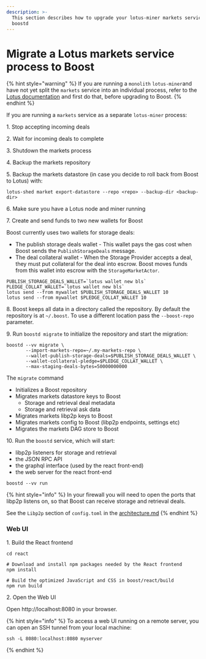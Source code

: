 ```yaml
---
description: >-
  This section describes how to upgrade your lotus-miner markets service to
  boostd
---
```


# Migrate a Lotus markets service process to Boost

{% hint style="warning" %}
If you are running a `monolith` `lotus-miner`and have not yet split the `markets` service into an individual process, refer to the [Lotus documentation](https://lotus.filecoin.io/storage-providers/configure/split-markets-miners/) and first do that, before upgrading to Boost.
{% endhint %}

If you are running a `markets` service as a separate `lotus-miner` process:

1\. Stop accepting incoming deals

2\. Wait for incoming deals to complete

3\. Shutdown the markets process

4\. Backup the markets repository

5\. Backup the markets datastore (in case you decide to roll back from Boost to Lotus) with:

```
lotus-shed market export-datastore --repo <repo> --backup-dir <backup-dir>
```

6\. Make sure you have a Lotus node and miner running

7\. Create and send funds to two new wallets for Boost

&#x20;   Boost currently uses two wallets for storage deals:

* The publish storage deals wallet - This wallet pays the gas cost when Boost sends the `PublishStorageDeals` message.
* The deal collateral wallet - When the Storage Provider accepts a deal, they must put collateral for the deal into escrow. Boost moves funds from this wallet into escrow with the `StorageMarketActor`.

```
PUBLISH_STORAGE_DEALS_WALLET=`lotus wallet new bls`
PLEDGE_COLLAT_WALLET=`lotus wallet new bls`
lotus send --from mywallet $PUBLISH_STORAGE_DEALS_WALLET 10
lotus send --from mywallet $PLEDGE_COLLAT_WALLET 10
```

8\. Boost keeps all data in a directory called the repository. By default the repository is at `~/.boost`. To use a different location pass the `--boost-repo` parameter.

9\. Run `boostd migrate` to initialize the repository and start the migration:

```
boostd --vv migrate \
       --import-markets-repo=~/.my-markets-repo \
       --wallet-publish-storage-deals=$PUBLISH_STORAGE_DEALS_WALLET \
       --wallet-collateral-pledge=$PLEDGE_COLLAT_WALLET \
       --max-staging-deals-bytes=50000000000
```

The `migrate` command

* Initializes a Boost repository
* Migrates markets datastore keys to Boost
  * Storage and retrieval deal metadata
  * Storage and retrieval ask data
* Migrates markets libp2p keys to Boost
* Migrates markets config to Boost (libp2p endpoints, settings etc)
* Migrates the markets DAG store to Boost

10\. Run the `boostd` service, which will start:

* libp2p listeners for storage and retrieval
* the JSON RPC API
* the graphql interface (used by the react front-end)
* the web server for the react front-end

```
boostd --vv run
```

{% hint style="info" %}
In your firewall you will need to open the ports that libp2p listens on, so that Boost can receive storage and retrieval deals.

See the `Libp2p` section of `config.toml` in the [architecture.md](../boost-architecture/architecture.md "mention")
{% endhint %}

### Web UI

1\. Build the React frontend

```
cd react

# Download and install npm packages needed by the React frontend
npm install

# Build the optimized JavaScript and CSS in boost/react/build
npm run build
```

2\. Open the Web UI

Open http://localhost:8080 in your browser.

{% hint style="info" %}
To access a web UI running on a remote server, you can open an SSH tunnel from your local machine:

```
ssh -L 8080:localhost:8080 myserver
```
{% endhint %}
